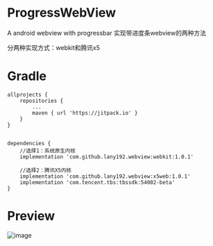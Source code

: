 # ProgressWebView
A android webview with progressbar
实现带进度条webview的两种方法

分两种实现方式：webkit和腾讯x5

# Gradle
    allprojects {
        repositories {
            ...
            maven { url 'https://jitpack.io' }
        }
    }
   
   
   	dependencies {
        //选择1：系统原生内核
   	    implementation 'com.github.lany192.webview:webkit:1.0.1'

        //选择2：腾讯X5内核
        implementation 'com.github.lany192.webview:x5web:1.0.1'
        implementation 'com.tencent.tbs:tbssdk:54002-beta'
   	}
   	
# Preview
![image](https://github.com/lany192/webview/raw/master/preview/pic.png)